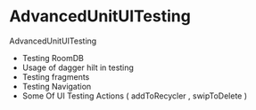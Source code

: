 # AdvancedUnitUITesting
AdvancedUnitUITesting

- Testing RoomDB
- Usage of dagger hilt in testing
- Testing fragments
- Testing Navigation 
- Some Of UI Testing Actions ( addToRecycler , swipToDelete ) 
